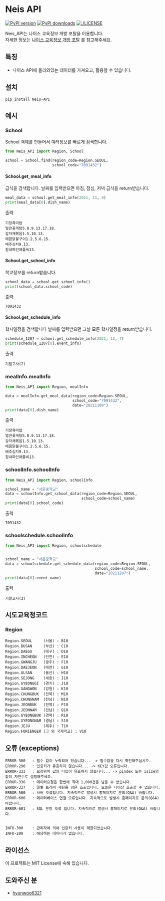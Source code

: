 # Neis API

[![PyPI version](https://badge.fury.io/py/Neis-API.svg)](https://badge.fury.io/py/Neis-API)
<a href="https://pypi.org/project/Neis-API"><img src="https://img.shields.io/pypi/dm/Neis-API" alt="PyPI downloads"></a>
<a href="https://github.com/Piop2/Neis_API/blob/main/LICENSE"><img src="https://img.shields.io/github/license/Ileriayo/markdown-badges?style=for-the-badge)" alt="./LICENSE"></a>

Neis_API는 나이스 교육정보 개방 포탈을 이용합니다.<br/>
자세한 정보는 [나이스 교육정보 개방 포탈](https://open.neis.go.kr/portal/mainPage.do) 를 참고해주세요.

## 특징

- 나이스 API에 올라와있는 데이터를 가져오고, 활용할 수 있습니다.

## 설치

```shell
pip install Neis-API
```

## 예시

### School

School 객체를 만들어서 여러정보를 빠르게 검색합니다.
```python
from Neis_API import Region, School

school = School.find(region_code=Region.SEOUL,
                     school_code="7091432")
```

#### School.get_meal_info

급식을 검색합니다.
날짜를 입력받으면 아침, 점심, 저녁 급식을 return받습니다.
```python
meal_data = school.get_meal_info(2021, 11, 9)
print(meal_data[0].dish_name)
```

출력
```
기장흑미밥
얼큰꽃게탕5.8.9.13.17.18.
감자채볶음1.5.10.13.
매콤닭불구이1.2.5.6.15.
배추김치9.13.
힘내파인애플씨13.
```

#### School.get_school_info

학교정보를 return받습니다.
```python
school_data = school.get_school_info()
print(school_data.school_code)
```

출력
```
7091432
```

#### School.get_schedule_info

학사일정을 검색합니다
날짜를 입력받으면 그날 모든 학사일정을 return받습니다.
```python
schedule_1207 = school.get_schedule_info(2021, 12, 7)
print(schedule_1207[0].event_info)
```

출력
```
기말고사(2)
```

### mealInfo.mealInfo
```python
from Neis_API import Region, mealInfo

data = mealInfo.get_meal_data(region_code=Region.SEOUL,
                              school_code="7091432",
                              date="20211109")
print(data[0].dish_name)
```

출력
```
기장흑미밥
얼큰꽃게탕5.8.9.13.17.18.
감자채볶음1.5.10.13.
매콤닭불구이1.2.5.6.15.
배추김치9.13.
힘내파인애플씨13.
```

### schoolInfo.schoolInfo
```python
from Neis_API import Region, schoolInfo

school_name = "서운중학교"
data = schoolInfo.get_school_data(region_code=Region.SEOUL,
                                  school_code=school_name)
print(data[0].school_code)
```

출력
```
7091432
```

### schoolschedule.schoolInfo
```python
from Neis_API import Region, schoolschedule


school_name = "서운중학교"
data = schoolschedule.get_schedule_data(region_code=Region.SEOUL,
                                        school_code=school_name,
                                        date="20211207")
print(data[0].event_name)
```
출력
```
기말고사(2)
```

## 시도교육청코드
### Region
```
Region.SEOUL     (서울) : B10
Region.BUSAN     (부산) : C10
Region.DAEGU     (대구) : D10
Region.INCHEON   (인천) : E10
Region.GWANGJU   (광주) : F10
Region.DAEJEON   (대전) : G10
Region.ULSAN     (울산) : H10
Region.SEJONG    (세종) : I10
Region.GYEONGGI  (경기) : J10
Region.GANGWON   (강원) : K10
Region.CHUNGBUK  (전북) : M10
Region.CHUNGNAM  (전남) : N10
Region.JEONBUK   (전북) : P10
Region.JEONNAM   (전남) : Q10
Region.GYEONGBUK (경북) : R10
Region.GYEONGNAM (경남) : S10
Region.JEJU      (제주) : T10
Region.FORIENGER (그 외 국제학교) : V10
```

## 오류 (exceptions)
```
ERROR-300   : 필수 값이 누락되어 있습니다... -> 필수값을 다시 확인해주십시오.
ERROR-290   : 인증키가 유효하지 않습니다... -> KEY값 오류입니다.
ERROR-333   : 요청위치 값의 타입이 유효하지 않습니다... -> pindex 또는 isize의 값이 자연수로 설정해주세요.
ERROR-336   : 데이터요청은 한번에 최대 1,000건을 넘을 수 없습니다.
ERROR-337   : 일별 트래픽 제한을 넘은 호출입니다. 오늘은 더이상 호출할 수 없습니다.
ERROR-500   : 서버 오류입니다. 지속적으로 발생시 홈페이지로 문의(Q&A) 바랍니다.
ERROR-600   : 데이터베이스 연결 오류입니다. 지속적으로 발생시 홈페이지로 문의(Q&A) 바랍니다.
ERROR-601   : SQL 문장 오류 입니다. 지속적으로 발생시 홈페이지로 문의(Q&A) 바랍니다.


INFO-300    : 관리자에 의해 인증키 사용이 제한되었습니다.
INFO-200    : 해당하는 데이터가 없습니다.
```

## 라이선스

이 프로젝트는 MIT License에 속해 있습니다.

## 도와주신 분

- [hyunwoo6321](https://github.com/hyunwoo6321)

